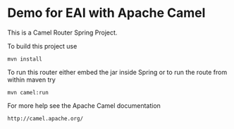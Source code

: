 Demo for EAI with Apache Camel
==============================

This is a Camel Router Spring Project.

To build this project use

    mvn install

To run this router either embed the jar inside Spring
or to run the route from within maven try

    mvn camel:run

For more help see the Apache Camel documentation

    http://camel.apache.org/
    